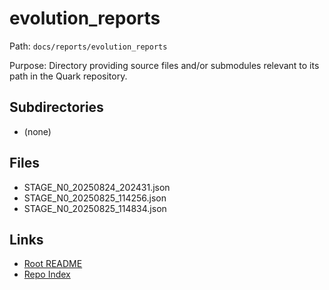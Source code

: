 # evolution_reports

Path: `docs/reports/evolution_reports`

Purpose: Directory providing source files and/or submodules relevant to its path in the Quark repository.

## Subdirectories
- (none)

## Files
- STAGE_N0_20250824_202431.json
- STAGE_N0_20250825_114256.json
- STAGE_N0_20250825_114834.json

## Links
- [Root README](../../README.md)
- [Repo Index](../../repo_index.json)
